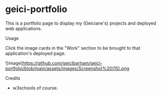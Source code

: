 # geici-portfolio
This is a portfolio page to display my (Geiciane's) projects and deployed web applications.

Usage

Click the image cards in the "Work" section to be brought to that application's deployed page.

![image]https://github.com/geicibarham/geici-portfolio/blob/main/assets/images/Screenshot%20(15).png


Credits
* w3schools of course.
